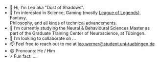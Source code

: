 - 👋 Hi, I’m Leo aka "Dust of Shadows".
- 👀 I’m interested in Science, Gaming (mostly [League of Legends](https://www.leagueofgraphs.com/summoner/euw/Dust%20of%20Shadows-EUW)), Fantasy, <br>
  Philosophy, and all kinds of technical advancements.
- 🌱 I’m currently studying the Neural & Behavioural Sciences Master as part of the Graduate Training Center of Neuroscience, at Tübingen.
- 💞️ I’m looking to collaborate on ...
- 📫 Feel free to reach out to me at leo.werner@student.uni-tuebingen.de
- 😄 Pronouns: He / Him
- ⚡ Fun fact: ...

<!---
DustofShadows/DustofShadows is a ✨ special ✨ repository because its `README.md` (this file) appears on your GitHub profile.
You can click the Preview link to take a look at your changes.
--->
